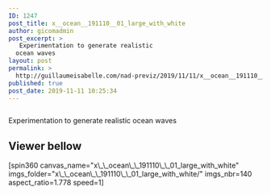 ```yaml
---
ID: 1247
post_title: x__ocean__191110__01_large_with_white
author: gicomadmin
post_excerpt: >
   Experimentation to generate realistic
  ocean waves
layout: post
permalink: >
  http://guillaumeisabelle.com/nad-previz/2019/11/11/x__ocean__191110__01_large_with_white/
published: true
post_date: 2019-11-11 10:25:34
---
```

<!-- wp:image {"id":1250} --><figure class="wp-block-image">

<img src="http://guillaumeisabelle.com/nad-previz/wp-content/uploads/sites/19/2019/11/0001.jpg" alt="" class="wp-image-1250" /></figure> <!-- /wp:image -->

<!-- wp:paragraph -->

Experimentation to generate realistic ocean waves

<!-- /wp:paragraph -->

<!-- wp:heading -->

## Viewer bellow

<!-- /wp:heading -->

<!-- wp:more -->

<!--more-->

<!-- /wp:more -->

<!-- wp:shortcode --> [spin360 canvas_name="x\_\_ocean\_\_191110\_\_01_large_with_white" imgs_folder="x\_\_ocean\_\_191110\_\_01_large_with_white/" imgs_nbr=140 aspect_ratio=1.778 speed=1] 

<!-- /wp:shortcode -->